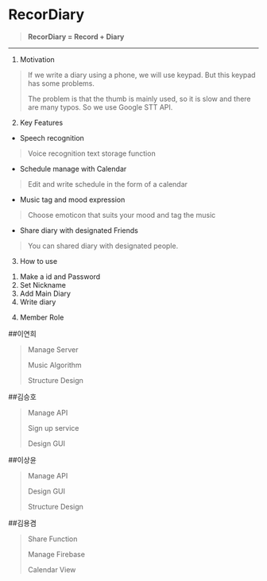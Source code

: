 # RecorDiary
> **RecorDiary = Record + Diary**
>
---
1. Motivation
>If we write a diary using a phone, we will use keypad. But this keypad has some problems. 
>
>The problem is that the thumb is mainly used, so it is slow and there are many typos. So we use Google STT API.

2. Key Features
- Speech recognition
>Voice recognition text storage function
- Schedule manage with Calendar
>Edit and write schedule in the form of a calendar
- Music tag and mood expression
>Choose emoticon that suits your mood and tag the music
- Share diary with designated Friends
>You can shared diary with designated people.

3. How to use
1) Make a id and Password
2) Set Nickname
3) Add Main Diary
4) Write diary


4. Member Role

##이연희
> Manage Server
> 
> Music Algorithm
> 
> Structure Design

##김승호
> Manage API
> 
> Sign up service
> 
> Design GUI

##이상윤
> Manage API
> 
> Design GUI
> 
> Structure Design

##김용겸
> Share Function
> 
> Manage Firebase
> 
> Calendar View
